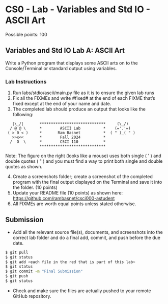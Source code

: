 # CS0 - Lab - Variables and Std IO - ASCII Art

Possible points: 100

## Variables and Std IO Lab A: ASCII Art

Write a Python program that displays some ASCII arts on to the Console/Terminal or standard output using variables.

### Lab Instructions

1. Run labs/stdio/ascii/main.py file as it is to ensure the given lab runs
2. Fix all the FIXMEs and write #fixed# at the end of each FIXME that’s fixed except at the end of your name and date.
3. The completed lab should produce an output that looks like the following:

```
   |\_/|       *****************************     (\_/)
  / @ @ \      *        ASCII Lab          *    (='.'=)
 ( > 0 < )     *       Ram Basnet          *  ( " )_( " )
   >>x<<       *        Fall 2024          *
  /  O  \      *        CSCI 110           *
               *****************************
```

Note: The figure on the right (looks like a mouse) uses both single ( ' ) and double quotes ( " ) and you must find a way to print both single and double quotes as shown.

4. Create a screenshots folder; create a screenshot of the completed program with the final output displayed on the Terminal and save it into the folder. (10 points)
5. Update your README file (10 points) as shown here: https://github.com/rambasnet/csci000-astudent
6. All FIXMEs are worth equal points unless stated otherwise.

## Submission

- Add all the relevant source file(s), documents, and screenshots into the correct lab folder and do a final add, commit, and push before the due date.

```bash
$ git pull
$ git status
$ git add <each file in the red that is part of this lab>
$ git status
$ git commit -m "Final Submission"
$ git push
$ git status
```

- Check and make sure the files are actually pushed to your remote GitHub repository.
